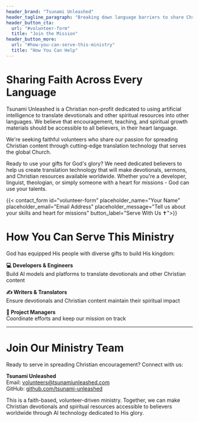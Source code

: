 ```yaml
---
header_brand: "Tsunami Unleashed"
header_tagline_paragraph: "Breaking down language barriers to share Christian content worldwide. We're building an AI-powered translation platform for devotionals and Christian resources, making spiritual growth accessible in other languages. Ready to help spread encouragement globally?"
header_button_cta:
  url: "#volunteer-form"
  title: "Join the Mission"
header_button_more:
  url: "#how-you-can-serve-this-ministry"
  title: "How You Can Help"
---
```


# Sharing Faith Across Every Language

Tsunami Unleashed is a Christian non-profit dedicated to using artificial intelligence to translate devotionals and other spiritual resources into other languages. We believe that encouragement, teaching, and spiritual growth materials should be accessible to all believers, in their heart language.

We're seeking faithful volunteers who share our passion for spreading Christian content through cutting-edge translation technology that serves the global Church.

Ready to use your gifts for God's glory? We need dedicated believers to help us create translation technology that will make devotionals, sermons, and Christian resources available worldwide. Whether you're a developer, linguist, theologian, or simply someone with a heart for missions - God can use your talents.

{{< contact_form id="volunteer-form" placeholder_name="Your Name" placeholder_email="Email Address" placeholder_message="Tell us about your skills and heart for missions" button_label="Serve With Us ✝️">}}

# How You Can Serve This Ministry

God has equipped His people with diverse gifts to build His kingdom:

**💻 Developers & Engineers**  
Build AI models and platforms to translate devotionals and other Christian content

**✍️ Writers & Translators**  
Ensure devotionals and Christian content maintain their spiritual impact

**💼 Project Managers**  
Coordinate efforts and keep our mission on track


---

# Join Our Ministry Team

Ready to serve in spreading Christian encouragement? Connect with us:

**Tsunami Unleashed**  
Email: [volunteers@tsunamiunleashed.com](mailto:volunteers@tsunamiunleashed.com)  
GitHub: [github.com/tsunami-unleashed](https://github.com/tsunami-unleashed)  

This is a faith-based, volunteer-driven ministry. Together, we can make Christian devotionals and spiritual resources accessible to believers worldwide through AI technology dedicated to His glory.
